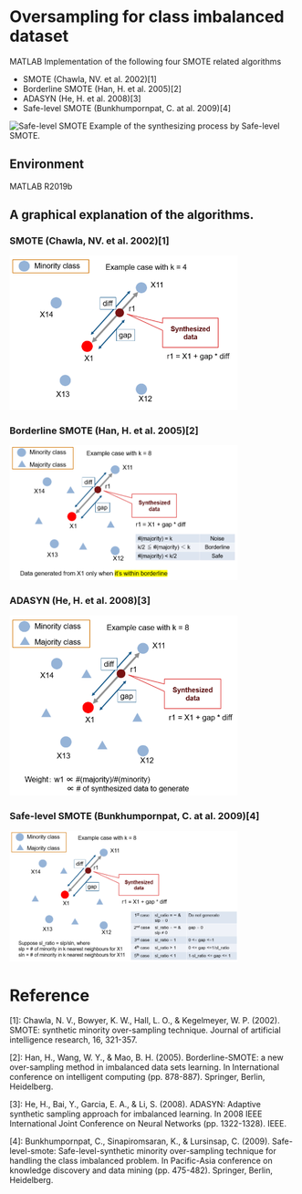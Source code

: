 # Oversampling for class imbalanced dataset
MATLAB Implementation of the following four SMOTE related algorithms

- SMOTE (Chawla, NV. et al. 2002)[1]
- Borderline SMOTE (Han, H. et al. 2005)[2]
- ADASYN (He, H. et al. 2008)[3]
- Safe-level SMOTE (Bunkhumpornpat, C. at al. 2009)[4]

![Safe-level SMOTE](https://github.com/minoue-xx/oversampling4ImbalancedData/master/OverSamplingImbalancedData.gif)
Example of the synthesizing process by Safe-level SMOTE.

## Environment
 MATLAB R2019b 

## A graphical explanation of the algorithms.

### SMOTE (Chawla, NV. et al. 2002)[1]

<img src="./images/smote.PNG" alt="SMOTE" title="SMOTE" width="400">

### Borderline SMOTE (Han, H. et al. 2005)[2]
<img src="./images/borderlineSmote.PNG" alt="BorderlineSMOTE" title="Borderline SMOTE" width="400">

### ADASYN (He, H. et al. 2008)[3]

<img src="./images/adasyn.PNG" alt="ADASYN" title="ADASYN" width="400">

### Safe-level SMOTE (Bunkhumpornpat, C. at al. 2009)[4]

<img src="./images/safelevelSmote.PNG" alt="SafeLevelSMOTE" title="Safe-level SMOTE" width="400">



# Reference
[1]: Chawla, N. V., Bowyer, K. W., Hall, L. O., & Kegelmeyer, W. P. (2002). SMOTE: synthetic minority over-sampling technique. Journal of artificial intelligence research, 16, 321-357.

[2]: Han, H., Wang, W. Y., & Mao, B. H. (2005). Borderline-SMOTE: a new over-sampling method in imbalanced data sets learning. In International conference on intelligent computing (pp. 878-887). Springer, Berlin, Heidelberg.

[3]: He, H., Bai, Y., Garcia, E. A., & Li, S. (2008). ADASYN: Adaptive synthetic sampling approach for imbalanced learning. In 2008 IEEE International Joint Conference on Neural Networks (pp. 1322-1328). IEEE.

[4]: Bunkhumpornpat, C., Sinapiromsaran, K., & Lursinsap, C. (2009). Safe-level-smote: Safe-level-synthetic minority over-sampling technique for handling the class imbalanced problem. In Pacific-Asia conference on knowledge discovery and data mining (pp. 475-482). Springer, Berlin, Heidelberg.
